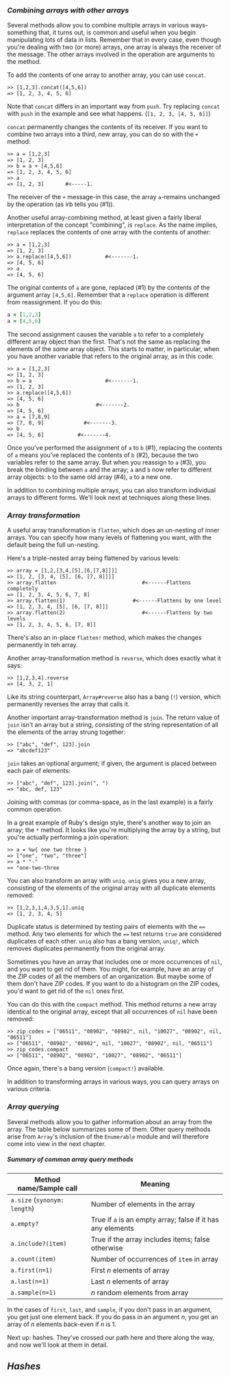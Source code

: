 ### *Combining arrays with other arrays* ###
Several methods allow you to combine multiple arrays in various ways-something that, it turns out, is common and useful when you begin manipulating lots of data in lists. Remember that in every case, even though you're dealing with two (or more) arrays, one array is always the receiver of the message. The other arrays involved in the operation are arguments to the method.

To add the contents of one array to another array, you can use `concat`.

```irb
>> [1,2,3].concat([4,5,6])
=> [1, 2, 3, 4, 5, 6]
```
Note that `concat` differs in an important way from `push`. Try replacing `concat` with `push` in the example and see what happens. (`[1, 2, 3, [4, 5, 6]]`)

`concat` permanently changes the contents of its receiver. If you want to combine two arrays into a third, new array, you can do so with the `+` method:

```irb
>> a = [1,2,3]
=> [1, 2, 3]
>> b = a + [4,5,6]
=> [1, 2, 3, 4, 5, 6]
>> a
=> [1, 2, 3]       #<-----1.
```
The receiver of the `+` message-in this case, the array `a`-remains unchanged by the operation (as irb tells you (#1)).

Another useful array-combining method, at least given a fairly liberal interpretation of the concept "combining", is `replace`. As the name implies, `replace` replaces the contents of one array with the contents of another:

```irb
>> a = [1,2,3]
=> [1, 2, 3]
>> a.replace([4,5,6])           #<-------1.
=> [4, 5, 6]
>> a
=> [4, 5, 6]
```
The original contents of `a` are gone, replaced (#1) by the contents of the argument array `[4,5,6]`. Remember that a `replace` operation is different from reassignment. If you do this:

```ruby
a = [1,2,3]
a = [4,5,6]
```
The second assignment causes the variable `a` to refer to a completely different array object than the first. That's not the same as replacing the elements of the *same* array object. This starts to matter, in particular, when you have another variable that refers to the original array, as in this code:

```irb
>> a = [1,2,3]
=> [1, 2, 3]
>> b = a                        #<-------1.
=> [1, 2, 3]
>> a.replace([4,5,6])
=> [4, 5, 6]
>> b                         #<-------2.
=> [4, 5, 6]
>> a = [7,8,9]
=> [7, 8, 9]             #<-------3.
>> b
=> [4, 5, 6]           #<-------4.
```
Once you've performed the assignment of `a` to `b` (#1), replacing the contents of `a` means you've replaced the contents of `b` (#2), because the two variables refer to the same array. But when you reassign to `a` (#3), you break the binding between `a` and the array; `a` and `b` now refer to different array objects: `b` to the same old array (#4), `a` to a new one.

In addition to combining multiple arrays, you can also transform individual arrays to different forms. We'll look next at techniques along these lines.

### *Array transformation* ###
A useful array transformation is `flatten`, which does an un-nesting of inner arrays. You can specify how many levels of flattening you want, with the default being the full un-nesting.

Here's a triple-nested array being flattened by various levels:

```irb
>> array = [1,2,[3,4,[5],[6,[7,8]]]]
=> [1, 2, [3, 4, [5], [6, [7, 8]]]]
>> array.flatten                            #<------Flattens completely
=> [1, 2, 3, 4, 5, 6, 7, 8]
>> array.flatten(1)                      #<------Flattens by one level
=> [1, 2, 3, 4, [5], [6, [7, 8]]]
>> array.flatten(2)                         #<------Flattens by two levels
=> [1, 2, 3, 4, 5, 6, [7, 8]]               
```
There's also an in-place `flatten!` method, which makes the changes permanently in teh array.

Another array-transformation method is `reverse`, which does exactly what it says:

```irb
>> [1,2,3,4].reverse
=> [4, 3, 2, 1]
```
Like its string counterpart, `Array#reverse` also has a bang (`!`) version, which permanently reverses the array that calls it.

Another important array-transformation method is `join`. The return value of `join` isn't an array but a string, consisting of the string representation of all the elements of the array strung together:

```irb
>> ["abc", "def", 123].join
=> "abcdef123"
```
`join` takes an optional argument; if given, the argument is placed between each pair of elements:

```irb
>> ["abc", "def", 123].join(", ")
=> "abc, def, 123"
```
Joining with commas (or comma-space, as in the last example) is a fairly common operation.

In a great example of Ruby's design style, there's another way to join an array; the `*` method. It looks like you're multiplying the array by a string, but you're actually performing a join operation:

```irb
>> a = %w{ one two three }
=> ["one", "two", "three"]
>> a * "-"
=> "one-two-three
```
You can also transform an array with `uniq`. `uniq` gives you a new array, consisting of the elements of the original array with all duplicate elements removed:

```irb
>> [1,2,3,1,4,3,5,1].uniq
=> [1, 2, 3, 4, 5]
```
Duplicate status is determined by testing pairs of elements with the `==` method. Any two elements for which the `==` test returns `true` are considered duplicates of each other. `uniq` also has a bang version, `uniq!`, which removes duplicates permanently from the original array.

Sometimes you have an array that includes one or more occurrences of `nil`, and you want to get rid of them. You might, for example, have an array of the ZIP codes of all the members of an organization. But maybe some of them don't have ZIP codes. If you want to do a histogram on the ZIP codes, you'd want to get rid of the `nil` ones first.

You can do this with the `compact` method. This method returns a new array identical to the original array, except that all occurrences of `nil` have been removed:

```irb
>> zip_codes = ["06511", "08902", "08902", nil, "10027", "08902", nil, "06511"]
=> ["06511", "08902", "08902", nil, "10027", "08902", nil, "06511"]
>> zip_codes.compact
=> ["06511", "08902", "08902", "10027", "08902", "06511"]
```
Once again, there's a bang version (`compact!`) available.

In addition to transforming arrays in various ways, you can query arrays on various criteria.

### *Array querying* ###
Several methods allow you to gather information about an array from the array. The table below summarizes some of them. Other query methods arise from `Array`'s inclusion of the `Enumerable` module and will therefore come into view in the next chapter.

##### Summary of common array query methods #####
|     Method name/Sample call       |                     Meaning                                   |
|-----------------------------------|---------------------------------------------------------------|
|`a.size`  (`synonym: length`)      | Number of elements in the array                               |
| `a.empty?`                        | True if `a` is an empty array; false if it has any elements   |
| `a.include?(item)`                | True if the array includes items; false otherwise             |
|  `a.count(item)`                  | Number of occurrences of `item` in array                      |
|  `a.first(n=1)`                   | First *n* elements of array                                   |
| `a.last(n=1)`                     | Last *n* elements of array                                    |
| `a.sample(n=1)`                   | *n* random elements from array                                |

In the cases of `first`, `last`, and `sample`, if you don't pass in an argument, you get just one element back. If you do pass in an argument *n*, you get an array of *n* elements back-even if *n* is 1.

Next up: hashes. They've crossed our path here and there along the way, and now we'll look at them in detail.


## *Hashes* ##
